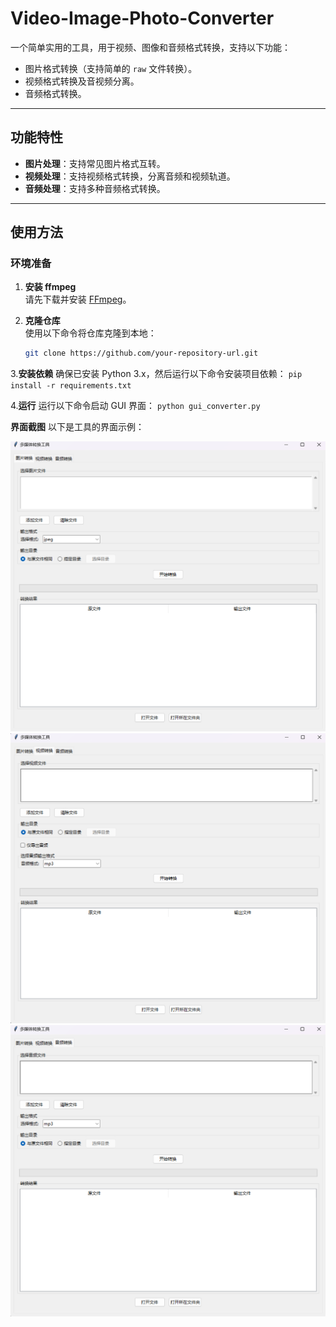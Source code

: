 # Video-Image-Photo-Converter

一个简单实用的工具，用于视频、图像和音频格式转换，支持以下功能：
- 图片格式转换（支持简单的 `raw` 文件转换）。
- 视频格式转换及音视频分离。
- 音频格式转换。

---

## 功能特性
- **图片处理**：支持常见图片格式互转。
- **视频处理**：支持视频格式转换，分离音频和视频轨道。
- **音频处理**：支持多种音频格式转换。

---

## 使用方法

### 环境准备
1. **安装 ffmpeg**  
   请先下载并安装 [FFmpeg](https://ffmpeg.org/download.html)。

2. **克隆仓库**  
   使用以下命令将仓库克隆到本地：
   ```bash
   git clone https://github.com/your-repository-url.git
   ```
   
3.**安装依赖**
  确保已安装 Python 3.x，然后运行以下命令安装项目依赖：
    ```
    pip install -r requirements.txt
    ```
   
4.**运行**
  运行以下命令启动 GUI 界面：
    ```
    python gui_converter.py
    ```

**界面截图**
以下是工具的界面示例：

<img src="img/1.png" alt="界面截图1" width="600"> <img src="img/2.png" alt="界面截图2" width="600"> <img src="img/3.png" alt="界面截图3" width="600">
